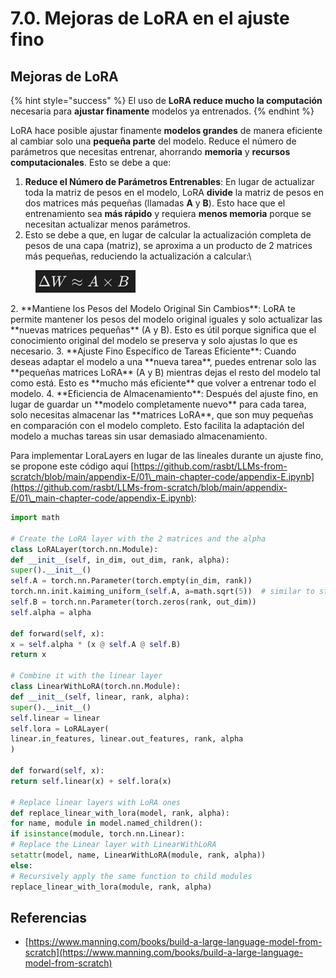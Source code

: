 # 7.0. Mejoras de LoRA en el ajuste fino

## Mejoras de LoRA

{% hint style="success" %}
El uso de **LoRA reduce mucho la computación** necesaria para **ajustar finamente** modelos ya entrenados.
{% endhint %}

LoRA hace posible ajustar finamente **modelos grandes** de manera eficiente al cambiar solo una **pequeña parte** del modelo. Reduce el número de parámetros que necesitas entrenar, ahorrando **memoria** y **recursos computacionales**. Esto se debe a que:

1. **Reduce el Número de Parámetros Entrenables**: En lugar de actualizar toda la matriz de pesos en el modelo, LoRA **divide** la matriz de pesos en dos matrices más pequeñas (llamadas **A** y **B**). Esto hace que el entrenamiento sea **más rápido** y requiera **menos memoria** porque se necesitan actualizar menos parámetros.
1. Esto se debe a que, en lugar de calcular la actualización completa de pesos de una capa (matriz), se aproxima a un producto de 2 matrices más pequeñas, reduciendo la actualización a calcular:\


<figure><img src="../../.gitbook/assets/image (9) (1).png" alt=""><figcaption></figcaption></figure>
2. **Mantiene los Pesos del Modelo Original Sin Cambios**: LoRA te permite mantener los pesos del modelo original iguales y solo actualizar las **nuevas matrices pequeñas** (A y B). Esto es útil porque significa que el conocimiento original del modelo se preserva y solo ajustas lo que es necesario.
3. **Ajuste Fino Específico de Tareas Eficiente**: Cuando deseas adaptar el modelo a una **nueva tarea**, puedes entrenar solo las **pequeñas matrices LoRA** (A y B) mientras dejas el resto del modelo tal como está. Esto es **mucho más eficiente** que volver a entrenar todo el modelo.
4. **Eficiencia de Almacenamiento**: Después del ajuste fino, en lugar de guardar un **modelo completamente nuevo** para cada tarea, solo necesitas almacenar las **matrices LoRA**, que son muy pequeñas en comparación con el modelo completo. Esto facilita la adaptación del modelo a muchas tareas sin usar demasiado almacenamiento.

Para implementar LoraLayers en lugar de las lineales durante un ajuste fino, se propone este código aquí [https://github.com/rasbt/LLMs-from-scratch/blob/main/appendix-E/01\_main-chapter-code/appendix-E.ipynb](https://github.com/rasbt/LLMs-from-scratch/blob/main/appendix-E/01\_main-chapter-code/appendix-E.ipynb):
```python
import math

# Create the LoRA layer with the 2 matrices and the alpha
class LoRALayer(torch.nn.Module):
def __init__(self, in_dim, out_dim, rank, alpha):
super().__init__()
self.A = torch.nn.Parameter(torch.empty(in_dim, rank))
torch.nn.init.kaiming_uniform_(self.A, a=math.sqrt(5))  # similar to standard weight initialization
self.B = torch.nn.Parameter(torch.zeros(rank, out_dim))
self.alpha = alpha

def forward(self, x):
x = self.alpha * (x @ self.A @ self.B)
return x

# Combine it with the linear layer
class LinearWithLoRA(torch.nn.Module):
def __init__(self, linear, rank, alpha):
super().__init__()
self.linear = linear
self.lora = LoRALayer(
linear.in_features, linear.out_features, rank, alpha
)

def forward(self, x):
return self.linear(x) + self.lora(x)

# Replace linear layers with LoRA ones
def replace_linear_with_lora(model, rank, alpha):
for name, module in model.named_children():
if isinstance(module, torch.nn.Linear):
# Replace the Linear layer with LinearWithLoRA
setattr(model, name, LinearWithLoRA(module, rank, alpha))
else:
# Recursively apply the same function to child modules
replace_linear_with_lora(module, rank, alpha)
```
## Referencias

* [https://www.manning.com/books/build-a-large-language-model-from-scratch](https://www.manning.com/books/build-a-large-language-model-from-scratch)
